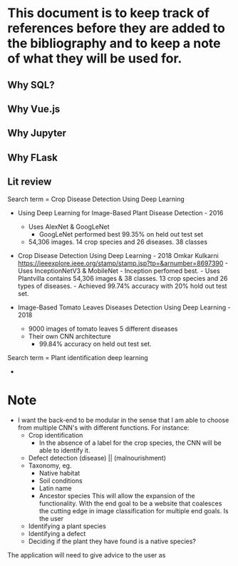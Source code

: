 # This document is to keep track of references before they are added to the bibliography and to keep a note of what they will be used for.

## Why SQL?

## Why Vue.js

## Why Jupyter

## Why FLask

## Lit review
Search term = Crop Disease Detection Using Deep Learning

* Using Deep Learning for Image-Based Plant Disease Detection - 2016
  - Uses AlexNet & GoogLeNet
    - GoogLeNet performed best 99.35% on held out test set
  - 54,306 images. 14 crop species and 26 diseases. 38 classes

* Crop Disease Detection Using Deep Learning - 2018
    Omkar Kulkarni
    https://ieeexplore.ieee.org/stamp/stamp.jsp?tp=&arnumber=8697390
      - Uses InceptionNetV3 & MobileNet
        - Inception perfomed best.
      - Uses Plantvilla contains 54,306 images & 38 classes. 13 crop species and 26 types of diseases.
      - Achieved 99.74% accuracy with 20% hold out test set.

* Image-Based Tomato Leaves Diseases Detection Using Deep Learning - 2018
  - 9000 images of tomato leaves 5 different diseases
  - Their own CNN architecture
    - 99.84% accuracy on held out test set.

Search term = Plant identification deep learning

*

# Note
  - I want the back-end to be modular in the sense that I am able to choose from multiple CNN's with different functions. For instance:
    - Crop identification
      - In the absence of a label for the crop species, the CNN will be able to identify it.
    - Defect detection
        (disease) || (malnourishment)
    - Taxonomy, eg.
      - Native habitat
      - Soil conditions
      - Latin name
      - Ancestor species
  This will allow the expansion of the functionality. With the end goal to be a website that coalesces the cutting edge in image classification for multiple end goals.
  Is the user
    - Identifying a plant species
    - Identifying a defect
    - Deciding if the plant they have found is a native species?

The application will need to give advice to the user as
